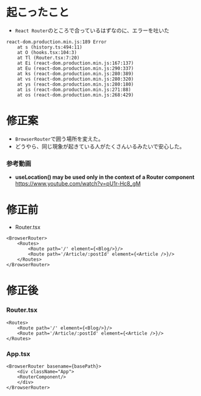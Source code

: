 # 起こったこと
- `React Router`のところで合っているはずなのに、エラーを吐いた
```tsx
react-dom.production.min.js:189 Error
    at s (history.ts:494:11)
    at O (hooks.tsx:104:3)
    at Tl (Router.tsx:7:20)
    at Ei (react-dom.production.min.js:167:137)
    at Eu (react-dom.production.min.js:290:337)
    at ks (react-dom.production.min.js:280:389)
    at vs (react-dom.production.min.js:280:320)
    at ys (react-dom.production.min.js:280:180)
    at is (react-dom.production.min.js:271:88)
    at os (react-dom.production.min.js:268:429)
```
# 修正案
- `BrowserRouter`で囲う場所を変えた。
- どうやら、同じ現象が起きている人がたくさんいるみたいで安心した。
### 参考動画
- **useLocation() may be used only in the context of a Router component**<br>
https://www.youtube.com/watch?v=pU1r-Hc8_gM

# 修正前
- Router.tsx
```tsx
<BrowserRouter>
    <Routes>
        <Route path='/' element={<Blog/>}/>
        <Route path='/Article/:postId' element={<Article />}/>
    </Routes>
</BrowserRouter>
```

# 修正後
### Router.tsx
```tsx
<Routes>
    <Route path='/' element={<Blog/>}/>
    <Route path='/Article/:postId' element={<Article />}/>
</Routes>
```
### App.tsx
```tsx
<BrowserRouter basename={basePath}>
    <div className="App">
    <RouterComponent/>
    </div>
</BrowserRouter>
```